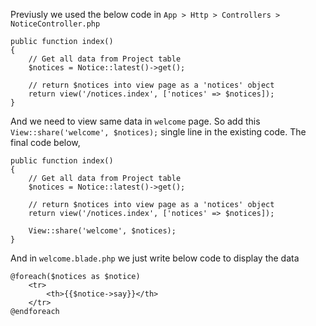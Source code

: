 
Previusly we used the below code in `App > Http > Controllers > NoticeController.php`

```
public function index()
{
    // Get all data from Project table
    $notices = Notice::latest()->get();

    // return $notices into view page as a 'notices' object
    return view('/notices.index', ['notices' => $notices]);
}
```

And we need to view same data in `welcome` page. So add this `View::share('welcome', $notices);` single line in the existing code. The final code below,

```
public function index()
{
    // Get all data from Project table
    $notices = Notice::latest()->get();

    // return $notices into view page as a 'notices' object
    return view('/notices.index', ['notices' => $notices]);

    View::share('welcome', $notices);
}
```

And in `welcome.blade.php` we just write below code to display the data

```
@foreach($notices as $notice)
    <tr>
        <th>{{$notice->say}}</th>
    </tr>
@endforeach
```
